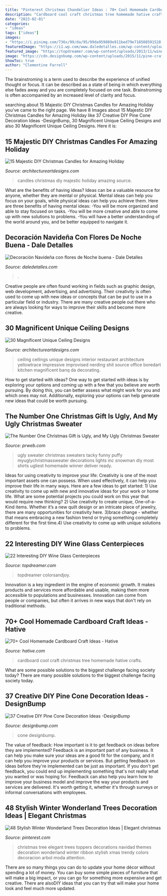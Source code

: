 ```yaml
---
title: "Pinterest Christmas Chandelier Ideas : 70+ Cool Homemade Cardboard Craft Ideas"
description: "Cardboard cool craft christmas tree homemade hative crafts"
date: "2023-02-01"
categories:
- "ideas"
tags: ["ideas"]
images:
- "https://i.pinimg.com/736x/99/da/95/99da959889e911bed79e718508591528.jpg"
featuredImage: "https://i1.wp.com/www.daledetalles.com/wp-content/uploads/2016/08/26.jpg"
featured_image: "https://topdreamer.com/wp-content/uploads/2013/11/wine-glass-centerpiece-15-634x845.jpg"
image: "https://cdn.designbump.com/wp-content/uploads/2015/11/pine-crafts-fall-decor01.jpg"
ShowToc: true
author: "Clementine Farrell"
---
```



The brainstroming is a term used to describe the experience of unified thought or focus. It can be described as a state of being in which everything else fades away and you are completely focused on one task. Brainstroming is often accompanied by an increased level of clarity and focus.

	

		
searching about 15 Majestic DIY Christmas Candles for Amazing Holiday you've came to the right page. We have 8 Images about 15 Majestic DIY Christmas Candles for Amazing Holiday like 37 Creative DIY Pine Cone Decoration Ideas -DesignBump, 30 Magnificent Unique Ceiling Designs and also 30 Magnificent Unique Ceiling Designs. Here it is:
		
    
## 15 Majestic DIY Christmas Candles For Amazing Holiday

<img loading=lazy src="https://www.architectureartdesigns.com/wp-content/uploads/2014/11/748.jpg" onerror="this.onerror=null;this.src='https://tse2.mm.bing.net/th?id=OIP.Z9tbWC-8oTbnbu_T26WhNgHaKo&amp;pid=15.1';" alt="15 Majestic DIY Christmas Candles for Amazing Holiday">

_Source: architectureartdesigns.com_

>candles christmas diy majestic holiday amazing source. 

	

What are the benefits of having ideas?
Ideas can be a valuable resource for anyone, whether they are mental or physical. Mental ideas can help you focus on your goals, while physical ideas can help you achieve them. Here are three benefits of having mental ideas: 
-You will be more organized and able to stay focused on tasks. 
-You will be more creative and able to come up with new solutions to problems. 
-You will have a better understanding of the world around you, and be better equipped to navigate it.

    
## Decoración Navideña Con Flores De Noche Buena - Dale Detalles

<img loading=lazy src="https://i1.wp.com/www.daledetalles.com/wp-content/uploads/2016/08/26.jpg" onerror="this.onerror=null;this.src='https://tse3.mm.bing.net/th?id=OIP.YquoQdaMYmuNtRJrYLpXVQHaNH&amp;pid=15.1';" alt="Decoración Navideña con flores de Noche buena - Dale Detalles">

_Source: daledetalles.com_

>. 

	

Creative people are often found working in fields such as graphic design, web development, advertising, and advertising. Their creativity is often used to come up with new ideas or concepts that can be put to use in a particular field or industry. There are many creative people out there who are always looking for ways to improve their skills and become more creative.

    
## 30 Magnificent Unique Ceiling Designs

<img loading=lazy src="https://www.architectureartdesigns.com/wp-content/uploads/2013/08/542.jpg" onerror="this.onerror=null;this.src='https://tse2.mm.bing.net/th?id=OIP.t4vheVRceOexTXUH1HhNwQHaJ7&amp;pid=15.1';" alt="30 Magnificent Unique Ceiling Designs">

_Source: architectureartdesigns.com_

>ceiling ceilings unique designs interior restaurant architecture yellowtrace impressive improvised nerding shit source office boredart kitchen magnificent banq da decorating. 

	

How to get started with ideas?
One way to get started with ideas is by exploring your options and coming up with a few that you believe are worth pursuing. By doing this, you can better assess what might work for you and which ones may not. Additionally, exploring your options can help generate new ideas that could be worth pursuing.

    
## The Number One Christmas Gift Is Ugly, And My Ugly Christmas Sweater

<img loading=lazy src="http://ww1.prweb.com/prfiles/2011/11/16/8961169/my-ugly-christmas-sweater-5-annemarieblackman.JPG" onerror="this.onerror=null;this.src='https://tse1.mm.bing.net/th?id=OIP.tJ3P6uFMT3rSZlSCUB8xOAHaKu&amp;pid=15.1';" alt="The Number One Christmas Gift is Ugly, and My Ugly Christmas Sweater">

_Source: prweb.com_

>ugly sweater christmas sweaters tacky funny puffy myuglychristmassweater decorations lights inc snowman diy most shirts ugliest homemade winner deliver ready. 

	

Ideas for using creativity to improve your life:
Creativity is one of the most important assets one can possess. When used effectively, it can help you improve their life in many ways. Here are a few ideas to get started: 1) Use creativity to come up with new and innovative ideas for your work or home life. What are some potential projects you could work on this year that would require new thinking? 2) Use creativity to create unique, One-of-a-Kind items. Whether it’s a new quilt design or an intricate piece of jewelry, there are many opportunities for creativity here. 3)brace change - whether that means embracing a new fashion trend or trying something completely different for the first time.4) Use creativity to come up with unique solutions to problems.

    
## 22 Interesting DIY Wine Glass Centerpieces

<img loading=lazy src="https://topdreamer.com/wp-content/uploads/2013/11/wine-glass-centerpiece-15-634x845.jpg" onerror="this.onerror=null;this.src='https://tse3.mm.bing.net/th?id=OIP.hdTijwwHul8-lWQM_Iao-wHaJ3&amp;pid=15.1';" alt="22 Interesting DIY Wine Glass Centerpieces">

_Source: topdreamer.com_

>topdreamer colorsandjoy. 

	

Innovation is a key ingredient in the engine of economic growth. It makes products and services more affordable and usable, making them more accessible to populations and businesses. Innovation can come from people or companies, but often it arrives in new ways that don't rely on traditional methods.

    
## 70+ Cool Homemade Cardboard Craft Ideas - Hative

<img loading=lazy src="https://hative.com/wp-content/uploads/2014/04/cardboard-crafts/10-cardboard-christmas-tree.jpg" onerror="this.onerror=null;this.src='https://tse3.mm.bing.net/th?id=OIP.n28n2uZrs9RA6ittqlK-wwHaJ8&amp;pid=15.1';" alt="70+ Cool Homemade Cardboard Craft Ideas - Hative">

_Source: hative.com_

>cardboard cool craft christmas tree homemade hative crafts. 

	

What are some possible solutions to the biggest challenge facing society today?
There are many possible solutions to the biggest challenge facing society today.

    
## 37 Creative DIY Pine Cone Decoration Ideas -DesignBump

<img loading=lazy src="https://cdn.designbump.com/wp-content/uploads/2015/11/pine-crafts-fall-decor01.jpg" onerror="this.onerror=null;this.src='https://tse2.mm.bing.net/th?id=OIP.V6x8HZfo1F7jgcqIZYJstQHaJ3&amp;pid=15.1';" alt="37 Creative DIY Pine Cone Decoration Ideas -DesignBump">

_Source: designbump.com_

>cone designbump. 

	

The value of feedback: How important is it to get feedback on ideas before they are implemented?
Feedback is an important part of any business. It can help you make sure your ideas are a good fit for the company, and it can help you improve your products or services. But getting feedback on ideas before they're implemented can be just as important. If you don't get feedback, you could end up implementing something that's not really what you wanted or was hoping for. Feedback can also help you learn how to improve your business model and improve the way your products and services are delivered. It's worth getting it, whether it's through surveys or informal conversations with employees.

    
## 48 Stylish Winter Wonderland Trees Decoration Ideas | Elegant Christmas

<img loading=lazy src="https://i.pinimg.com/736x/99/da/95/99da959889e911bed79e718508591528.jpg" onerror="this.onerror=null;this.src='https://tse3.mm.bing.net/th?id=OIP.85Gw16rLTz9R-1cAvOPR8gHaJ3&amp;pid=15.1';" alt="48 Stylish Winter Wonderland Trees Decoration Ideas | Elegant christmas">

_Source: pinterest.com_

>christmas tree elegant trees toppers decorations navidad themes decoration wonderland winter ribbon stylish xmas trendy colors decoracion arbol moda attention. 

	

There are so many things you can do to update your home décor without spending a lot of money. You can buy some simple pieces of furniture that will make a big impact, or you can go for something more expensive and get creative. There are alsoDIY ideas that you can try that will make your home look and feel much more updated.


